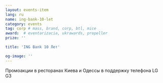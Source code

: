 ```yaml
---
layout: events-item
lang: ru
name: ing-bank-10-let
category: events
tag: corp # mass, brand, corp, btl, mice
award:  # eventarizacia, ukrawards, propeller
prize: ''

title: 'ING Bank 10 Лет'

og-image: ''
---
```


Промоакции в ресторанах Киева и Одессы в поддержку телефона LG G3
